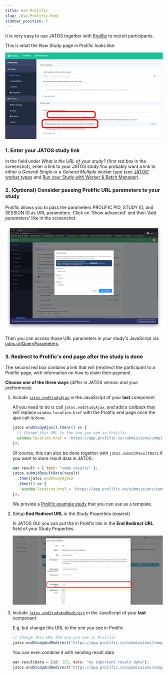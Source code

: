 ```yaml
---
title: Use Prolific
slug: /Use-Prolific.html
sidebar_position: 7
---
```


It is very easy to use JATOS together with [Prolific](https://www.prolific.co/) to recruit participants. 

This is what the _New Study_ page in Prolific looks like:

![Prolific screenshot](/img/Screenshot_Prolific_create_study.png)


### 1. Enter your JATOS study link

In the field under _What is the URL of your study?_ (first red box in the screenshot), enter a link to your JATOS study.You probably want a link to either a _General Single_ or a _General Multiple_ worker type (see [JATOS' worker types](Worker-Types.html) and [Run your Study with Worker & Batch Manager](Run-your-Study-with-Worker-and-Batch-Manager.html)).


### 2. (Optional) Consider passing Prolific URL parameters to your study

Prolific allows you to pass the parameters PROLIFIC PID, STUDY ID, and SESSION ID as URL parameters. Click on 'Show advanced' and then 'Add parameters' like in the screenshot.

![Prolific screenshot](/img/Screenshot_Prolific_query_parameter.png)

Then you can access those URL parameters in your study's JavaScript via [jatos.urlQueryParameters](jatos.js-Reference.html#original-url-query-parameters).


### 3. Redirect to Prolific's end page after the study is done

The second red box contains a link that will (re)direct the participant to a Prolific page, with information on how to claim their payment.

**Choose one of the three ways** (differ in JATOS version and your preferences)

1. Include [`jatos.endStudyAjax`](jatos.js-Reference.html#jatosendstudyajax) in the JavaScript of your **last** component

   All you need to do is call `jatos.endStudyAjax`, and add a callback that will replace `window.location.href` with the Prolific end page once the ajax call is `done`:
   
   ```JavaScript
   jatos.endStudyAjax().then(() => {
     // Change this URL to the one you see in Prolific
     window.location.href = 'https://app.prolific.co/submissions/complete?cc=1234ABCD'
   });
   ```

   Of course, this can also be done together with `jatos.submitResultData` if you want to store result data in JATOS:

   ```JavaScript
   var result = { test: "some results" };
   jatos.submitResultData(result)
     .then(jatos.endStudyAjax)
     .then(() => {
       window.location.href = 'https://app.prolific.co/submissions/complete?cc=1234ABCD'
   });
   ```

   We provide a [Prolific example study](https://github.com/JATOS/JATOS_examples/raw/master/examples/prolific_example.zip) that you can use as a template.

1. Setup **End Redirect URL** in the Study Properties (easiest)

   In JATOS GUI you can put the in Prolific link in the **End Redirect URL** field of your Study Properties

   ![screenshot](/img/Screenshot_end-redirect-url.png)

1. Include [`jatos.endStudyAndRedirect`](jatos.js-Reference.html#jatosendstudyandredirect) in the JavaScript of your **last** component

   E.g. but change this URL to the one you see in Prolific

   ```javascript
   // Change this URL the one you see in Prolific
   jatos.endStudyAndRedirect("https://app.prolific.co/submissions/complete?cc=1234ABCD");
   ```

   You can even combine it with sending result data

   ```javascript
   var resultData = {id: 123, data: "my important result data"};
   jatos.endStudyAndRedirect("https://app.prolific.co/submissions/complete?cc=1234ABCD", resultData);
   ```    


